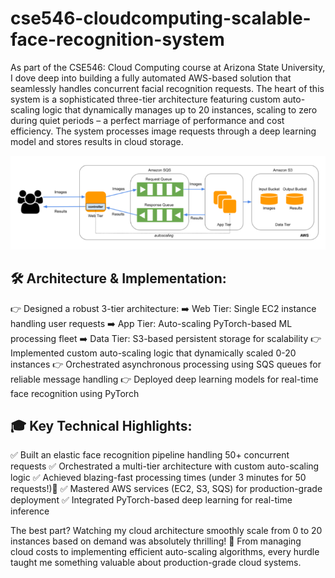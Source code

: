 # cse546-cloudcomputing-scalable-face-recognition-system

As part of the CSE546: Cloud Computing course at Arizona State University, I dove deep into building a fully automated AWS-based solution that seamlessly handles concurrent facial recognition requests. The heart of this system is a sophisticated three-tier architecture featuring custom auto-scaling logic that dynamically manages up to 20 instances, scaling to zero during quiet periods – a perfect marriage of performance and cost efficiency. The system processes image requests through a deep learning model and stores results in cloud storage.

![](https://github.com/SarthakRana/cse546-cloudcomputing-scalable-face-recognition-system/blob/main/architecture.png)



## 🛠️ Architecture & Implementation:
 👉 Designed a robust 3-tier architecture:
➡️ Web Tier: Single EC2 instance handling user requests
➡️ App Tier: Auto-scaling PyTorch-based ML processing fleet
➡️ Data Tier: S3-based persistent storage for scalability
👉 Implemented custom auto-scaling logic that dynamically scaled 0-20 instances
👉 Orchestrated asynchronous processing using SQS queues for reliable message handling
👉 Deployed deep learning models for real-time face recognition using PyTorch

## 🎓 Key Technical Highlights:
✅ Built an elastic face recognition pipeline handling 50+ concurrent requests
✅ Orchestrated a multi-tier architecture with custom auto-scaling logic
✅ Achieved blazing-fast processing times (under 3 minutes for 50 requests!)🚀
✅ Mastered AWS services (EC2, S3, SQS) for production-grade deployment
✅ Integrated PyTorch-based deep learning for real-time inference

The best part? Watching my cloud architecture smoothly scale from 0 to 20 instances based on demand was absolutely thrilling! 🎯 From managing cloud costs to implementing efficient auto-scaling algorithms, every hurdle taught me something valuable about production-grade cloud systems.
